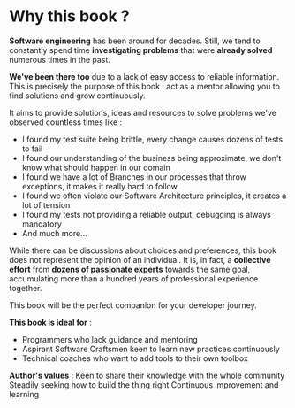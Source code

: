 # Why this book ?
**Software engineering** has been around for decades.
Still, we tend to constantly spend time **investigating problems** that were **already solved** numerous times in the past.

**We've been there too** due to a lack of easy access to reliable information. This is precisely the purpose of this book : act as a mentor allowing you to find solutions and grow continuously.

It aims to provide solutions, ideas and resources to solve problems we've observed countless times like :
- I found my test suite being brittle, every change causes dozens of tests to fail
- I found our understanding of the business being approximate, we don't know what should happen in our domain
- I found we have a lot of Branches in our processes that throw exceptions, it makes it really hard to follow
- I found we often violate our Software Architecture principles, it creates a lot of tension
- I found my tests not providing a reliable output, debugging is always mandatory
- And much more...

While there can be discussions about choices and preferences, this book does not represent the opinion of an individual.
It is, in fact, a **collective effort** from **dozens of passionate experts** towards the same goal, accumulating more than a hundred years of professional experience together.

This book will be the perfect companion for your developer journey.

**This book is ideal for** :
- Programmers who lack guidance and mentoring
- Aspirant Software Craftsmen keen to learn new practices continuously
- Technical coaches who want to add tools to their own toolbox

**Author's values** :
Keen to share their knowledge with the whole community
Steadily seeking how to build the thing right
Continuous improvement and learning